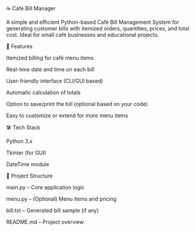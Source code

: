 ☕ Café Bill Manager

A simple and efficient Python-based Café Bill Management System for generating customer bills with itemized orders, quantities, prices, and total cost. Ideal for small café businesses and educational projects.

🚀 Features

Itemized billing for café menu items

Real-time date and time on each bill

User-friendly interface (CLI/GUI based)

Automatic calculation of totals

Option to save/print the bill (optional based on your code)

Easy to customize or extend for more menu items


🛠️ Tech Stack

Python 3.x

Tkinter (for GUI) 

DateTime module


📂 Project Structure

main.py – Core application logic

menu.py – (Optional) Menu items and pricing

bill.txt – Generated bill sample (if any)

README.md – Project overview

